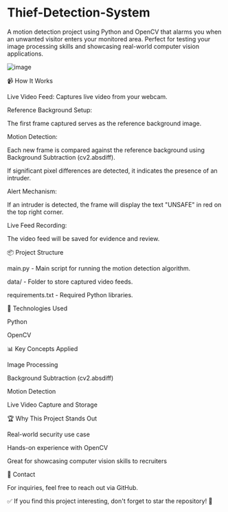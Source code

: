 # Thief-Detection-System
A motion detection project using Python and OpenCV that alarms you when an unwanted visitor enters your monitored area. Perfect for testing your image processing skills and showcasing real-world computer vision applications.

![image](https://github.com/user-attachments/assets/a2b7dae9-d7b1-49eb-9869-ddd2ce013eed)


📹 How It Works

Live Video Feed: Captures live video from your webcam.

Reference Background Setup:

The first frame captured serves as the reference background image.

Motion Detection:

Each new frame is compared against the reference background using Background Subtraction (cv2.absdiff).

If significant pixel differences are detected, it indicates the presence of an intruder.

Alert Mechanism:

If an intruder is detected, the frame will display the text "UNSAFE" in red on the top right corner.

Live Feed Recording:

The video feed will be saved for evidence and review.

📦 Project Structure

main.py - Main script for running the motion detection algorithm.

data/ - Folder to store captured video feeds.

requirements.txt - Required Python libraries.

🚀 Technologies Used

Python

OpenCV

📊 Key Concepts Applied

Image Processing

Background Subtraction (cv2.absdiff)

Motion Detection

Live Video Capture and Storage

🏆 Why This Project Stands Out

Real-world security use case

Hands-on experience with OpenCV

Great for showcasing computer vision skills to recruiters

📧 Contact

For inquiries, feel free to reach out via GitHub.

✅ If you find this project interesting, don't forget to star the repository! 🌟

